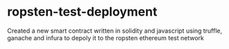# ropsten-test-deployment

Created a new smart contract written in solidity and javascript using truffle, ganache and infura to depoly it to the ropsten ethereum test network
